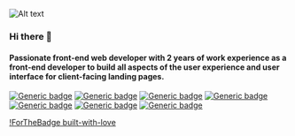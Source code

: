 
![Alt text](https://media.giphy.com/media/f3iwJFOVOwuy7K6FFw/giphy.gif)

### Hi there 👋
#### Passionate front-end web developer with 2 years of work experience as a front-end developer to build all aspects of the user experience and user interface for client-facing landing pages.
[![Generic badge](https://img.shields.io/badge/HTML5-<red>.svg)](https://shields.io/)
[![Generic badge](https://img.shields.io/badge/CSS3-<red>.svg)](https://shields.io/)
[![Generic badge](https://img.shields.io/badge/javaScript-<green>.svg)](https://shields.io/)
[![Generic badge](https://img.shields.io/badge/ReactJS-<green>.svg)](https://shields.io/)
[![Generic badge](https://img.shields.io/badge/ApolloClient-<green>.svg)](https://shields.io/)
[![Generic badge](https://img.shields.io/badge/Redux-<green>.svg)](https://shields.io/)
[![Generic badge](https://img.shields.io/badge/GraphQL-<green>.svg)](https://shields.io/)


[!ForTheBadge built-with-love](http://ForTheBadge.com/images/badges/built-with-love.svg)





